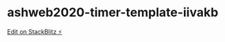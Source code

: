 # ashweb2020-timer-template-iivakb

[Edit on StackBlitz ⚡️](https://stackblitz.com/edit/ashweb2020-timer-template-iivakb)